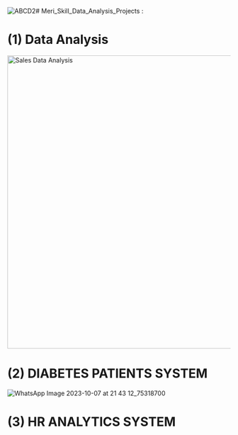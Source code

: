 ![ABCD2](https://github.com/programmarself/Meri-Skill-Data-Analysis-/assets/134633289/3046649a-ad3f-4e09-b12c-01e1d33b31c3)# Meri_Skill_Data_Analysis_Projects :
# (1) Data Analysis
<img width="661" alt="Sales Data Analysis" src="https://github.com/programmarself/Meri-Skill-Data-Analysis-/assets/134633289/e81e8d55-b730-4e5c-9c7a-cd65681ced39">

# (2) DIABETES PATIENTS SYSTEM


![WhatsApp Image 2023-10-07 at 21 43 12_75318700](https://github.com/programmarself/Meri-Skill-Data-Analysis-/assets/134633289/1e1c4c83-e5db-4526-8d10-f9d1027942b9)

# (3) HR ANALYTICS SYSTEM
